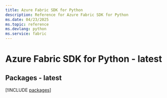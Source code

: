 ```yaml
---
title: Azure Fabric SDK for Python
description: Reference for Azure Fabric SDK for Python
ms.date: 04/23/2025
ms.topic: reference
ms.devlang: python
ms.service: fabric
---
```

# Azure Fabric SDK for Python - latest
## Packages - latest
[!INCLUDE [packages](fabric-index.md)]